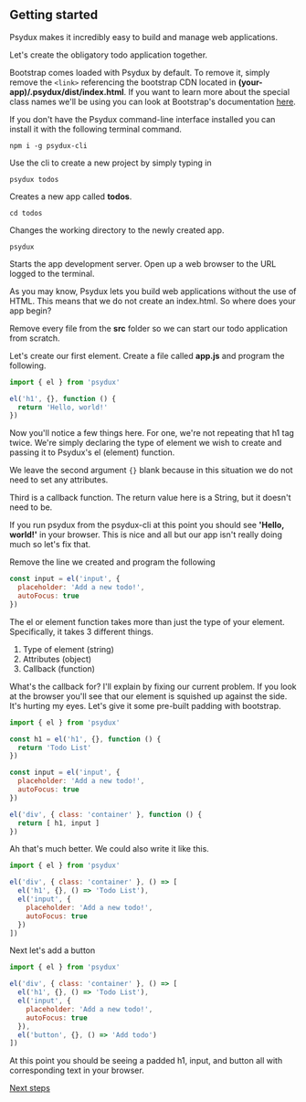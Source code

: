 ## Getting started
Psydux makes it incredibly easy to build and manage web applications.

Let's create the obligatory todo application together.

Bootstrap comes loaded with Psydux by default. To remove it, simply remove the `<link>` referencing the bootstrap CDN located in __(your-app)/.psydux/dist/index.html__. If you want to learn more about the special class names we'll be using you can look at Bootstrap's documentation [here](https://v4-alpha.getbootstrap.com/getting-started/introduction/).

If you don't have the Psydux command-line interface installed you can install it with the following terminal command.
```
npm i -g psydux-cli
```
Use the cli to create a new project by simply typing in
```
psydux todos
```
Creates a new app called __todos__.
```
cd todos
```
Changes the working directory to the newly created app.
```
psydux
```
Starts the app development server. Open up a web browser to the URL logged to the terminal.

As you may know, Psydux lets you build web applications without the use of HTML. This means that we do not create an index.html. So where does your app begin?

Remove every file from the __src__ folder so we can start our todo application from scratch.

Let's create our first element. Create a file called __app.js__ and program the following.

```javascript
import { el } from 'psydux'

el('h1', {}, function () {
  return 'Hello, world!'
})
```

Now you'll notice a few things here. For one, we're not repeating that h1 tag twice. We're simply declaring the type of element we wish to create and passing it to Psydux's el (element) function.

We leave the second argument `{}` blank because in this situation we do not need to set any attributes.

Third is a callback function. The return value here is a String, but it doesn't need to be.

If you run psydux from the psydux-cli at this point you should see __'Hello, world!'__ in your browser. This is nice and all but our app isn't really doing much so let's fix that.

Remove the line we created and program the following

```javascript
const input = el('input', {
  placeholder: 'Add a new todo!',
  autoFocus: true
})
```

The el or element function takes more than just the type of your element. Specifically, it takes 3 different things.

1. Type of element (string)
2. Attributes (object)
3. Callback (function)

What's the callback for? I'll explain by fixing our current problem. If you look at the browser you'll see that our element is squished up against the side. It's hurting my eyes. Let's give it some pre-built padding with bootstrap.

```javascript
import { el } from 'psydux'

const h1 = el('h1', {}, function () {
  return 'Todo List'
})

const input = el('input', {
  placeholder: 'Add a new todo!',
  autoFocus: true
})

el('div', { class: 'container' }, function () {
  return [ h1, input ]
})
```

Ah that's much better. We could also write it like this.

```javascript
import { el } from 'psydux'

el('div', { class: 'container' }, () => [
  el('h1', {}, () => 'Todo List'),
  el('input', {
    placeholder: 'Add a new todo!',
    autoFocus: true
  })
])
```

Next let's add a button

```javascript
import { el } from 'psydux'

el('div', { class: 'container' }, () => [
  el('h1', {}, () => 'Todo List'),
  el('input', {
    placeholder: 'Add a new todo!',
    autoFocus: true
  }),
  el('button', {}, () => 'Add todo')
])
```

At this point you should be seeing a padded h1, input, and button all with corresponding text in your browser.

[Next steps](next-steps.md)
